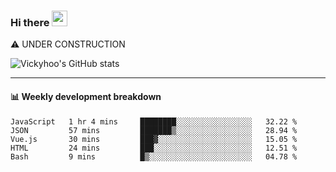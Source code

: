 ### Hi there <a href="https://www.gautamkrishnar.com/"><img src="https://media.giphy.com/media/hvRJCLFzcasrR4ia7z/giphy.gif" width="25px"></a>
⚠️ UNDER CONSTRUCTION

![Vickyhoo's GitHub stats](https://github-readme-stats.vercel.app/api?username=vickyhoo&theme=react&show_icons=true)

---

#### :bar_chart: Weekly development breakdown

<!--START_SECTION:waka-->
```text
JavaScript   1 hr 4 mins     ████████░░░░░░░░░░░░░░░░░   32.22 % 
JSON         57 mins         ███████▒░░░░░░░░░░░░░░░░░   28.94 % 
Vue.js       30 mins         ███▓░░░░░░░░░░░░░░░░░░░░░   15.05 % 
HTML         24 mins         ███░░░░░░░░░░░░░░░░░░░░░░   12.51 % 
Bash         9 mins          █▒░░░░░░░░░░░░░░░░░░░░░░░   04.78 % 
```
<!--END_SECTION:waka-->


<!--
**vickyhoo/vickyhoo** is a ✨ _special_ ✨ repository because its `README.md` (this file) appears on your GitHub profile.

Here are some ideas to get you started:

- 🔭 I’m currently working on ...
- 🌱 I’m currently learning ...
- 👯 I’m looking to collaborate on ...
- 🤔 I’m looking for help with ...
- 💬 Ask me about ...
- 📫 How to reach me: ...
- 😄 Pronouns: ...
- ⚡ Fun fact: ...
-->
